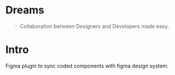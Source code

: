 # Dreams

> Collaboration between Designers and Developers made easy.

# Intro

Figma plugin to sync coded components with figma design system.
